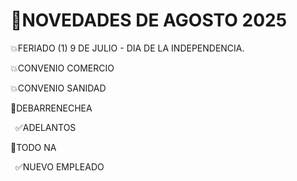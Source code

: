# 📌NOVEDADES DE AGOSTO 2025



💥FERIADO (1) 9 DE JULIO - DIA DE LA INDEPENDENCIA.



💥CONVENIO COMERCIO

💥CONVENIO SANIDAD





📍DEBARRENECHEA	

&nbsp;	✅ADELANTOS



📍TODO NA 

&nbsp;	✅NUEVO EMPLEADO





